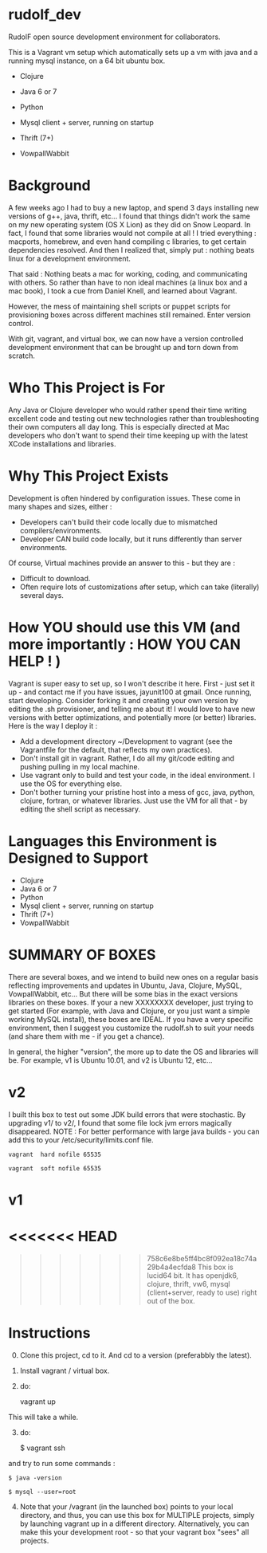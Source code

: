   rudolf_dev
==========

RudolF open source development environment for collaborators.

This is a Vagrant vm setup which automatically sets up a vm with
java and a running mysql instance, on a 64 bit ubuntu box.  

- Clojure

- Java 6 or 7

- Python

- Mysql client + server, running on startup

- Thrift (7+)

- VowpallWabbit 

Background
==========

A few weeks ago I had to buy a new laptop, and spend 3 days installing new versions of g++, java, thrift, etc... I found that things didn't work the same on my new operating system (OS X Lion) as they did on Snow Leopard.  In fact, I found that some libraries would not compile at all !   I tried everything : macports, homebrew, and even hand compiling c libraries, to get certain dependencies resolved.  And then I realized that, simply put : nothing beats linux for a development environment. 

That said : Nothing beats a mac for working, coding, and communicating with others.  So rather than have to non ideal machines (a linux box and a mac book), I took a cue from Daniel Knell, and learned about Vagrant. 

However, the mess of maintaining shell scripts or puppet scripts for provisioning boxes across different machines still remained.  Enter version control.

With git, vagrant, and virtual box, we can now have a version controlled development environment that can be brought up and torn down from scratch.

Who This Project is For
=======================
Any Java or Clojure developer who would rather spend their time writing excellent code and testing out new technologies rather than troubleshooting their own computers all day long.  This is especially directed at Mac developers who don't want to spend their time keeping up with the latest XCode installations and libraries.  


Why This Project Exists 
=======================

Development is often hindered by configuration issues.  These come in many shapes and sizes, either : 

- Developers can't build their code locally due to mismatched compilers/environments.
- Developer CAN build code locally, but it runs differently than server environments.

Of course, Virtual machines provide an answer to this - but they are : 

- Difficult to download.
- Often require lots of customizations after setup, which can take (literally) several days.


How YOU should use this VM (and more importantly : HOW YOU CAN HELP ! )
=======================================================================

Vagrant is super easy to set up, so I won't describe it here.  First - just set it up - and contact me if you have issues, jayunit100 at gmail.  Once running, start developing.  Consider forking it and creating your own version by editing the .sh provisioner, and telling me about it! I would love to 
have new versions with better optimizations, and potentially more (or better) libraries.   Here is the way I deploy it : 

- Add a development directory ~/Development to vagrant (see the Vagrantfile for the default, that reflects my own practices). 
- Don't install git in vagrant.  Rather, I do all my git/code editing and pushing pulling in my local machine. 
- Use vagrant only to build and test your code, in the ideal environment.  I use the OS for everything else. 
- Don't bother turning your pristine host into a mess of gcc, java, python, clojure, fortran, or whatever libraries.  Just use the VM for all that - by editing the shell script as necessary.




Languages this Environment is Designed to Support
=================================================

- Clojure
- Java 6 or 7
- Python
- Mysql client + server, running on startup
- Thrift (7+)
- VowpallWabbit 

SUMMARY OF BOXES
================

There are several boxes, and we intend to build new ones on a regular basis reflecting improvements and updates in Ubuntu, Java, Clojure, MySQL, VowpallWabbit, etc... But there will be some bias in the exact versions libraries on these boxes.  If your a new XXXXXXXX developer, just trying to get started (For example, with Java and Clojure, or you just want a simple working MySQL install), these boxes are IDEAL.  If you have a very specific environment, then I suggest you customize the rudolf.sh to suit your needs (and share them with me - if you get a chance).

In general, the higher "version", the more up to date the OS and libraries will be.  For example, v1 is Ubuntu 10.01, and v2 is Ubuntu 12, etc... 


v2 
==
I built this box to test out some JDK build errors that were stochastic.  By upgrading v1/ to v2/, I found that some file lock jvm errors magically disappeared.  NOTE : For better performance with large java builds - you can add this to your /etc/security/limits.conf file.

    vagrant  hard nofile 65535

    vagrant  soft nofile 65535

v1 
==
<<<<<<< HEAD
=======

>>>>>>> 758c6e8be5ff4bc8f092ea18c74a29b4a4ecfda8
This box is lucid64 bit.  It has openjdk6, clojure, thrift, vw6, mysql (client+server, ready to use) right out of the box.


Instructions
============

0. Clone this project, cd to it. And cd to a version (preferabbly the latest).

1. Install vagrant / virtual box.

2. do:

    vagrant up
    
This will take a while. 

3. do:

    $ vagrant ssh
    
and try to run some commands :

    $ java -version

    $ mysql --user=root

4. Note that your /vagrant (in the launched box) points to your local directory, and thus, 
you can use this box for MULTIPLE projects, simply by launching vagrant up in a different directory.  Alternatively, you can make this 
your development root - so that your vagrant box "sees" all projects.  
